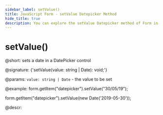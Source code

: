 ```yaml
---
sidebar_label: setValue()
title: JavaScript Form - setValue Datepicker Method 
hide_title: true
description: You can explore the setValue Datepicker method of Form in the documentation of the DHTMLX JavaScript UI library. Browse developer guides and API reference, try out code examples and live demos, and download a free 30-day evaluation version of DHTMLX Suite 7.
---
```

 
# setValue()

@short: sets a date in a DatePicker control

@signature: {'setValue(value: string | Date): void;'}

@params:
`value: string | Date` - the value to be set  

@example:
form.getItem("datepicker").setValue("30/05/19");

form.getItem("datepicker").setValue(new Date('2019-05-30'));

@descr:
